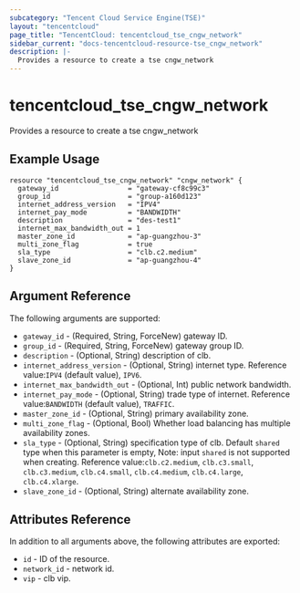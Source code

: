 ```yaml
---
subcategory: "Tencent Cloud Service Engine(TSE)"
layout: "tencentcloud"
page_title: "TencentCloud: tencentcloud_tse_cngw_network"
sidebar_current: "docs-tencentcloud-resource-tse_cngw_network"
description: |-
  Provides a resource to create a tse cngw_network
---
```


# tencentcloud_tse_cngw_network

Provides a resource to create a tse cngw_network

## Example Usage

```hcl
resource "tencentcloud_tse_cngw_network" "cngw_network" {
  gateway_id                 = "gateway-cf8c99c3"
  group_id                   = "group-a160d123"
  internet_address_version   = "IPV4"
  internet_pay_mode          = "BANDWIDTH"
  description                = "des-test1"
  internet_max_bandwidth_out = 1
  master_zone_id             = "ap-guangzhou-3"
  multi_zone_flag            = true
  sla_type                   = "clb.c2.medium"
  slave_zone_id              = "ap-guangzhou-4"
}
```

## Argument Reference

The following arguments are supported:

* `gateway_id` - (Required, String, ForceNew) gateway ID.
* `group_id` - (Required, String, ForceNew) gateway group ID.
* `description` - (Optional, String) description of clb.
* `internet_address_version` - (Optional, String) internet type. Reference value:`IPV4` (default value), `IPV6`.
* `internet_max_bandwidth_out` - (Optional, Int) public network bandwidth.
* `internet_pay_mode` - (Optional, String) trade type of internet. Reference value:`BANDWIDTH` (default value), `TRAFFIC`.
* `master_zone_id` - (Optional, String) primary availability zone.
* `multi_zone_flag` - (Optional, Bool) Whether load balancing has multiple availability zones.
* `sla_type` - (Optional, String) specification type of clb. Default `shared` type when this parameter is empty, Note: input `shared` is not supported when creating. Reference value:`clb.c2.medium`, `clb.c3.small`, `clb.c3.medium`, `clb.c4.small`, `clb.c4.medium`, `clb.c4.large`, `clb.c4.xlarge`.
* `slave_zone_id` - (Optional, String) alternate availability zone.

## Attributes Reference

In addition to all arguments above, the following attributes are exported:

* `id` - ID of the resource.
* `network_id` - network id.
* `vip` - clb vip.



